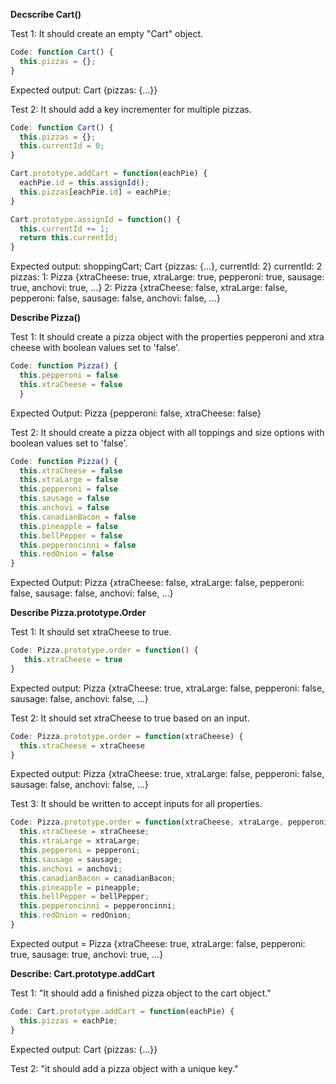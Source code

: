 **Decscribe Cart()**

Test 1: It should create an empty "Cart" object.
```javascript
Code: function Cart() {
  this.pizzas = {};
}
```
Expected output: Cart {pizzas: {…}}

Test 2: It should add a key incrementer for multiple pizzas.
```javascript
Code: function Cart() {
  this.pizzas = {};
  this.currentId = 0;
}

Cart.prototype.addCart = function(eachPie) {
  eachPie.id = this.assignId();
  this.pizzas[eachPie.id] = eachPie;
}

Cart.prototype.assignId = function() {
  this.currentId += 1;
  return this.currentId;
}
```
Expected output: shoppingCart;
Cart {pizzas: {…}, currentId: 2}
currentId: 2
pizzas: 
1: Pizza {xtraCheese: true, xtraLarge: true, pepperoni: true, sausage: true, anchovi: true, …}
2: Pizza {xtraCheese: false, xtraLarge: false, pepperoni: false, sausage: false, anchovi: false, …}

**Describe Pizza()**

Test 1: It should create a pizza object with the properties pepperoni and xtra cheese with boolean values set to 'false'.
```javascript
Code: function Pizza() {
  this.pepperoni = false
  this.xtraCheese = false 
  }
```
Expected Output: Pizza {pepperoni: false, xtraCheese: false}

Test 2: It should create a pizza object with all toppings and size options with boolean values set to 'false'.
```javascript
Code: function Pizza() {
  this.xtraCheese = false
  this.xtraLarge = false
  this.pepperoni = false
  this.sausage = false
  this.anchovi = false
  this.canadianBacon = false
  this.pineapple = false
  this.bellPepper = false
  this.pepperoncinni = false
  this.redOnion = false
}
```
Expected Output: Pizza {xtraCheese: false, xtraLarge: false, pepperoni: false, sausage: false, anchovi: false, …}

**Describe Pizza.prototype.Order**

Test 1: It should set xtraCheese to true.
```javascript
Code: Pizza.prototype.order = function() {
   this.xtraCheese = true
}
```
Expected output: Pizza {xtraCheese: true, xtraLarge: false, pepperoni: false, sausage: false, anchovi: false, …}

Test 2: It should set xtraCheese to true based on an input.
```javascript
Code: Pizza.prototype.order = function(xtraCheese) {
  this.xtraCheese = xtraCheese
}
```
Expected output: Pizza {xtraCheese: true, xtraLarge: false, pepperoni: false, sausage: false, anchovi: false, …}

Test 3: It should be written to accept inputs for all properties.
```javascript
Code: Pizza.prototype.order = function(xtraCheese, xtraLarge, pepperoni, sausage, anchovi, canadianBacon, pineapple, bellPepper, pepperoncinni, redOnion) {
  this.xtraCheese = xtraCheese;
  this.xtraLarge = xtraLarge;
  this.pepperoni = pepperoni;
  this.sausage = sausage;
  this.anchovi = anchovi;
  this.canadianBacon = canadianBacon;
  this.pineapple = pineapple;
  this.bellPepper = bellPepper;
  this.pepperoncinni = pepperoncinni;
  this.redOnion = redOnion;
}
```
Expected output = Pizza {xtraCheese: true, xtraLarge: false, pepperoni: true, sausage: true, anchovi: true, …}

**Describe: Cart.prototype.addCart**

Test 1: "It should add a finished pizza object to the cart object."
```javascript
Code: Cart.prototype.addCart = function(eachPie) {
  this.pizzas = eachPie;
}
```
Expected output: Cart {pizzas: {…}}

Test 2: "it should add a pizza object with a unique key."
```javascript